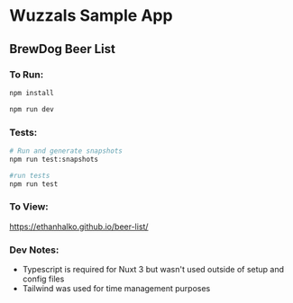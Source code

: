 # Wuzzals Sample App

## BrewDog Beer List

### To Run: 
```bash
npm install

npm run dev
```

### Tests: 
```bash
# Run and generate snapshots
npm run test:snapshots

#run tests
npm run test
```

### To View: 

https://ethanhalko.github.io/beer-list/

### Dev Notes:
- Typescript is required for Nuxt 3 but wasn't used outside of setup and config files
- Tailwind was used for time management purposes
